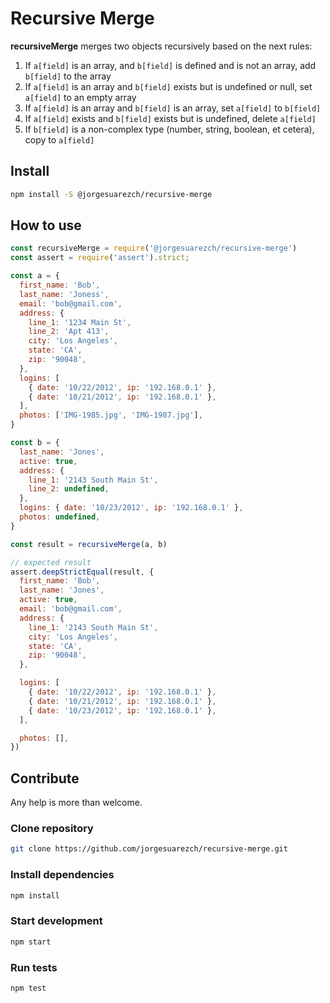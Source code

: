 # Recursive Merge
__recursiveMerge__ merges two objects recursively based on the next rules:

1. If `a[field]` is an array, and `b[field]` is defined and is not an array, add `b[field]` to the array
1. If `a[field]` is an array and `b[field]` exists but is undefined or null, set `a[field]` to an empty array
1. If `a[field]` is an array and `b[field]` is an array, set `a[field]` to `b[field]`
1. If `a[field]` exists and `b[field]` exists but is undefined, delete `a[field]`
1. If `b[field]` is a non-complex type (number, string, boolean, et cetera), copy to `a[field]`


## Install
```bash
npm install -S @jorgesuarezch/recursive-merge
```

## How to use

```js
const recursiveMerge = require('@jorgesuarezch/recursive-merge')
const assert = require('assert').strict;

const a = {
  first_name: 'Bob',
  last_name: 'Joness',
  email: 'bob@gmail.com',
  address: {
    line_1: '1234 Main St',
    line_2: 'Apt 413',
    city: 'Los Angeles',
    state: 'CA',
    zip: '90048',
  },
  logins: [
    { date: '10/22/2012', ip: '192.168.0.1' },
    { date: '10/21/2012', ip: '192.168.0.1' },
  ],
  photos: ['IMG-1985.jpg', 'IMG-1987.jpg'],
}

const b = {
  last_name: 'Jones',
  active: true,
  address: {
    line_1: '2143 South Main St',
    line_2: undefined,
  },
  logins: { date: '10/23/2012', ip: '192.168.0.1' },
  photos: undefined,
}

const result = recursiveMerge(a, b)

// expected result
assert.deepStrictEqual(result, {
  first_name: 'Bob',
  last_name: 'Jones',
  active: true,
  email: 'bob@gmail.com',
  address: {
    line_1: '2143 South Main St',
    city: 'Los Angeles',
    state: 'CA',
    zip: '90048',
  },

  logins: [
    { date: '10/22/2012', ip: '192.168.0.1' },
    { date: '10/21/2012', ip: '192.168.0.1' },
    { date: '10/23/2012', ip: '192.168.0.1' },
  ],

  photos: [],
})
```

## Contribute
Any help is more than welcome.

### Clone repository
```bash 
git clone https://github.com/jorgesuarezch/recursive-merge.git
```

### Install dependencies
```bash 
npm install
```

### Start development
```bash 
npm start
```

### Run tests
```bash 
npm test
```

